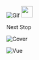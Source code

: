 ![Gif](/app/assets/images/gifs/gamer_bonhomme.gif)
<img src="/app/assets/images/gifs/gamer_bonhomme.gif" width="30">

Next Stop

![Cover](/app/assets/images/cover.png)

![Vue](/app/assets/images/vue-éclatée.png)
